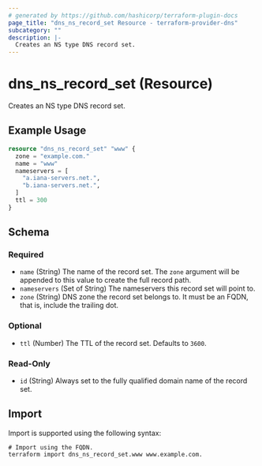 ```yaml
---
# generated by https://github.com/hashicorp/terraform-plugin-docs
page_title: "dns_ns_record_set Resource - terraform-provider-dns"
subcategory: ""
description: |-
  Creates an NS type DNS record set.
---
```


# dns_ns_record_set (Resource)

Creates an NS type DNS record set.

## Example Usage

```terraform
resource "dns_ns_record_set" "www" {
  zone = "example.com."
  name = "www"
  nameservers = [
    "a.iana-servers.net.",
    "b.iana-servers.net.",
  ]
  ttl = 300
}
```

<!-- schema generated by tfplugindocs -->
## Schema

### Required

- `name` (String) The name of the record set. The `zone` argument will be appended to this value to create the full record path.
- `nameservers` (Set of String) The nameservers this record set will point to.
- `zone` (String) DNS zone the record set belongs to. It must be an FQDN, that is, include the trailing dot.

### Optional

- `ttl` (Number) The TTL of the record set. Defaults to `3600`.

### Read-Only

- `id` (String) Always set to the fully qualified domain name of the record set.

## Import

Import is supported using the following syntax:

```shell
# Import using the FQDN.
terraform import dns_ns_record_set.www www.example.com.
```
